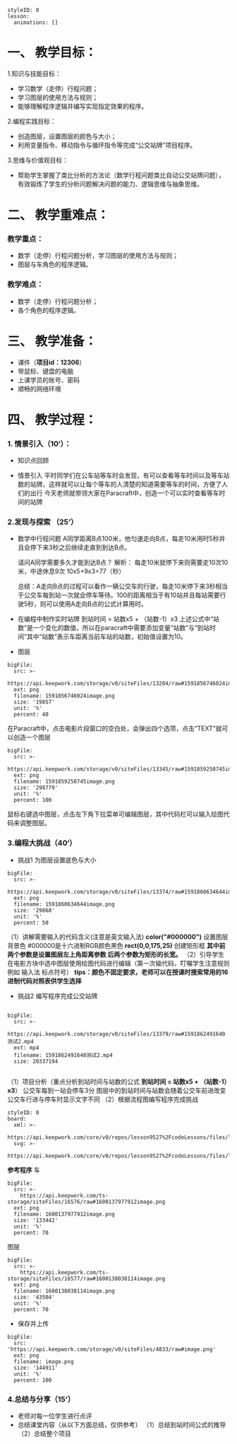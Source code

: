   
<style>
  .markdown-body hr {
    height: 1px;
  }
</style>





```@Lesson
styleID: 0
lesson:
  animations: []

```

# **一、	教学目标：**
1.知识与技能目标：
* 学习数学（走停）行程问题；
* 学习图层的使用方法与规则；
* 能够理解程序逻辑并编写实现指定效果的程序。

2.编程实践目标：
* 创造图层，设置图层的颜色与大小；
* 利用变量指令、移动指令与循环指令等完成“公交站牌”项目程序。

3.思维与价值观目标：
* 帮助学生掌握了类比分析的方法论（数学行程问题类比自动公交站牌问题），有效锻炼了学生的分析问题解决问题的能力、逻辑思维与抽象思维。

# **二、	教学重难点：**

### 教学重点：
* 数学（走停）行程问题分析，学习图层的使用方法与规则；
* 图层与车角色的程序逻辑。
### 教学难点：
* 数学（走停）行程问题分析；
* 各个角色的程序逻辑。
# **三、	教学准备：**
* 课件（**项目id：12306**）
* 带鼠标、键盘的电脑
* 上课学员的账号、密码
* 顺畅的网络环境


# **四、	教学过程：**
### **1.	情景引入（10‘）：**
* 知识点回顾
  
 * 情景引入
    平时同学们在公车站等车时会发现，有可以查看等车时间以及等车站数的站牌，这样就可以让每个等车的人清楚的知道需要等车的时间，方便了人们的出行
    今天老师就带领大家在Paracraft中，创造一个可以实时查看等车时间的站牌


### **2.发现与探索	（25’）**
* 数学中行程问题
   A同学距离B点100米，他匀速走向B点，每走10米用时5秒并且会停下来3秒之后继续走直到到达B点。
   
   请问A同学需要多久才能到达B点？
   解析：
   每走10米就停下来则需要走10次10米，中途休息9次 
   10x5+9x3=77（秒）
   
   总结：A走向B点的过程可以看作一辆公交车的行驶，每走10米停下来3秒相当于公交车每到站一次就会停车等待。100的距离相当于有10站并且每站需要行驶5秒，则可以使用A走向B点的公式计算用时。
* 在编程中制作实时站牌
  到站时间 = 站数x5 + （站数-1）x3
  上述公式中“站数”是一个变化的数值，所以在paracraft中需要添加变量“站数”与“到站时间”其中“站数”表示车距离当前车站的站数，初始值设置为10。
* 图层
 
 
```@BigFile
bigFile:
  src: >-
    https://api.keepwork.com/storage/v0/siteFiles/13204/raw#1591856746024image.png
  ext: png
  filename: 1591856746024image.png
  size: '19857'
  unit: '%'
  percent: 40

```
在Paracraft中，点击电影片段窗口的空白处，会弹出四个选项，点击“TEXT”就可以创造一个图层 
 
```@BigFile
bigFile:
  src: >-
    https://api.keepwork.com/storage/v0/siteFiles/13345/raw#1591859250745image.png
  ext: png
  filename: 1591859250745image.png
  size: '298779'
  unit: '%'
  percent: 100

```
鼠标右键选中图层，点击左下角下拉菜单可编辑图层，其中代码栏可以输入绘图代码来调整图层。
  


  

### **3.编程大挑战（40‘）**
 
* 挑战1
  为图层设置底色与大小
  
 
```@BigFile
bigFile:
  src: >-
    https://api.keepwork.com/storage/v0/siteFiles/13374/raw#1591860634644image.png
  ext: png
  filename: 1591860634644image.png
  size: '29868'
  unit: '%'
  percent: 50

```
  （1）讲解需要输入的代码含义(注意是英文输入法)
   **color("#000000")** 设置图层背景色  #000000是十六进制RGB颜色黑色
 **rect(0,0,175,25)** 创建矩形框   **其中前两个参数是设置图层左上角距离参数 后两个参数为矩形的长宽。**
  （2）引导学生在电影方块中选中图层使用绘图代码进行编辑（第一次输代码，叮嘱学生注意规则 例如 输入法  标点符号）
  **tips：颜色不固定要求，老师可以在授课时搜索常用的16进制代码对照表供学生选择**
* 挑战2
  编写程序完成公交站牌
  
 
```@BigFile

bigFile:
  src: >-
    https://api.keepwork.com/storage/v0/siteFiles/13379/raw#1591862491640测试2.mp4
  ext: mp4
  filename: 1591862491640测试2.mp4
  size: 20337194
          
```
（1）项目分析（重点分析到站时间与站数的公式 **到站时间 = 站数x5 + （站数-1）x3**）
    公交车每到一站会停车3分
    图层中的到站时间与站数会随着公交车前进改变
   公交车行进与停车时显示文字不同
 （2）根据流程图编写程序完成挑战
 
```@Board
styleID: 0
board:
  xml: >-
    https://api.keepwork.com/core/v0/repos/lesson9527%2FcodeLessons/files/lesson9527%2FcodeLessons%2F_config%2Fboard%2F%E5%85%AC%E4%BA%A4%E7%AB%99%E7%89%8C1.xml
  svg: >-
    https://api.keepwork.com/core/v0/repos/lesson9527%2FcodeLessons/files/lesson9527%2FcodeLessons%2F_config%2Fboard%2F%E5%85%AC%E4%BA%A4%E7%AB%99%E7%89%8C1.svg

```
**参考程序**
车
 
```@BigFile
bigFile:
  src: >-
    https://api.keepwork.com/ts-storage/siteFiles/16576/raw#1600137977912image.png
  ext: png
  filename: 1600137977912image.png
  size: '133442'
  unit: '%'
  percent: 70

```

图层
 
```@BigFile
bigFile:
  src: >-
    https://api.keepwork.com/ts-storage/siteFiles/16577/raw#1600138038114image.png
  ext: png
  filename: 1600138038114image.png
  size: '43504'
  unit: '%'
  percent: 70

```


    
  
* 保存并上传
 
```@BigFile
bigFile:
  src: 'https://api.keepwork.com/storage/v0/siteFiles/4833/raw#image.png'
  ext: png
  filename: image.png
  size: '144911'
  unit: '%'
  percent: 100

```




### **4.总结与分享（15‘）**
* 老师对每一位学生进行点评
* 总结课堂内容（从以下方面总结，仅供参考）
   （1）总结到站时间公式的推导
   （2）总结整个项目